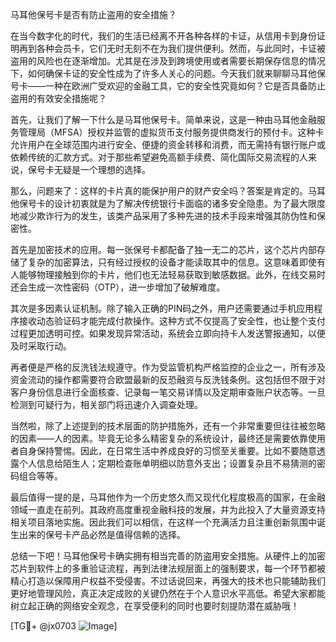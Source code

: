 马耳他保号卡是否有防止盗用的安全措施？

在当今数字化的时代，我们的生活已经离不开各种各样的卡证，从信用卡到身份证明再到各种会员卡，它们无时无刻不在为我们提供便利。然而，与此同时，卡证被盗用的风险也在逐渐增加。尤其是在涉及到跨境使用或者需要长期保存信息的情况下，如何确保卡证的安全性成为了许多人关心的问题。今天我们就来聊聊马耳他保号卡——一种在欧洲广受欢迎的金融工具，它的安全性究竟如何？它是否具备防止盗用的有效安全措施呢？

首先，让我们了解一下什么是马耳他保号卡。简单来说，这是一种由马耳他金融服务管理局（MFSA）授权并监管的虚拟货币支付服务提供商发行的预付卡。这种卡允许用户在全球范围内进行安全、便捷的资金转移和消费，而无需持有银行账户或依赖传统的汇款方式。对于那些希望避免高额手续费、简化国际交易流程的人来说，保号卡无疑是一个理想的选择。

那么，问题来了：这样的卡片真的能保护用户的财产安全吗？答案是肯定的。马耳他保号卡的设计初衷就是为了解决传统银行卡面临的诸多安全隐患。为了最大限度地减少欺诈行为的发生，该类产品采用了多种先进的技术手段来增强其防伪性和保密性。

首先是加密技术的应用。每一张保号卡都配备了独一无二的芯片，这个芯片内部存储了复杂的加密算法，只有经过授权的设备才能读取其中的信息。这意味着即使有人能够物理接触到你的卡片，他们也无法轻易获取到敏感数据。此外，在线交易时还会生成一次性密码（OTP），进一步增加了破解难度。

其次是多因素认证机制。除了输入正确的PIN码之外，用户还需要通过手机应用程序接收动态验证码才能完成付款操作。这种方式不仅提高了安全性，也让整个支付过程更加透明可控。如果发现异常活动，系统会立即向持卡人发送警报通知，以便及时采取行动。

再者便是严格的反洗钱法规遵守。作为受监管机构严格监控的企业之一，所有涉及资金流动的操作都需要符合欧盟最新的反恐融资与反洗钱条例。这包括但不限于对客户身份信息进行全面核查、记录每一笔交易详情以及定期审查账户状态等。一旦检测到可疑行为，相关部门将迅速介入调查处理。

当然啦，除了上述提到的技术层面的防护措施外，还有一个非常重要但往往被忽略的因素——人的因素。毕竟无论多么精密复杂的系统设计，最终还是需要依靠使用者自身保持警惕。因此，在日常生活中养成良好的习惯至关重要。比如不要随意透露个人信息给陌生人；定期检查账单明细以防意外支出；设置复杂且不易猜测的密码组合等等。

最后值得一提的是，马耳他作为一个历史悠久而又现代化程度极高的国家，在金融领域一直走在前列。其政府高度重视金融科技的发展，并为此投入了大量资源支持相关项目落地实施。因此我们可以相信，在这样一个充满活力且注重创新氛围中诞生出来的保号卡产品必然是值得信赖的选择。

总结一下吧！马耳他保号卡确实拥有相当完善的防盗用安全措施。从硬件上的加密芯片到软件上的多重验证流程，再到法律法规层面上的强制要求，每一个环节都被精心打造以保障用户权益不受侵害。不过话说回来，再强大的技术也只能辅助我们更好地管理风险，真正决定成败的关键仍然在于个人意识水平高低。希望大家都能树立起正确的网络安全观念，在享受便利的同时也要时刻提防潜在威胁哦！

[TG💪+ @jx0703 ![Image](https://github.com/user-attachments/assets/dbca1d08-cadb-493c-b0ec-ad6f7a83f270)]
